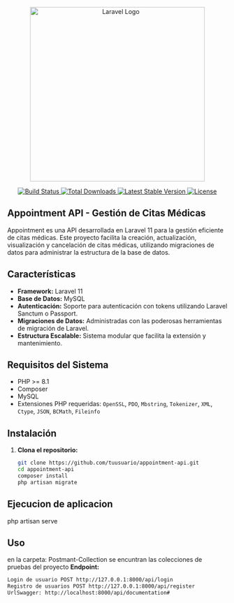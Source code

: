 <p align="center">
    <a href="https://laravel.com" target="_blank">
        <img src="https://raw.githubusercontent.com/laravel/art/master/logo-lockup/5%20SVG/2%20CMYK/1%20Full%20Color/laravel-logolockup-cmyk-red.svg" width="400" alt="Laravel Logo">
    </a>
</p>

<p align="center">
    <a href="https://github.com/laravel/framework/actions">
        <img src="https://github.com/laravel/framework/workflows/tests/badge.svg" alt="Build Status">
    </a>
    <a href="https://packagist.org/packages/laravel/framework">
        <img src="https://img.shields.io/packagist/dt/laravel/framework" alt="Total Downloads">
    </a>
    <a href="https://packagist.org/packages/laravel/framework">
        <img src="https://img.shields.io/packagist/v/laravel/framework" alt="Latest Stable Version">
    </a>
    <a href="https://packagist.org/packages/laravel/framework">
        <img src="https://img.shields.io/packagist/l/laravel/framework" alt="License">
    </a>
</p>

## Appointment API - Gestión de Citas Médicas

Appointment es una API desarrollada en Laravel 11 para la gestión eficiente de citas médicas. Este proyecto facilita la creación, actualización, visualización y cancelación de citas médicas, utilizando migraciones de datos para administrar la estructura de la base de datos.

## Características

- **Framework:** Laravel 11
- **Base de Datos:** MySQL
- **Autenticación:** Soporte para autenticación con tokens utilizando Laravel Sanctum o Passport.
- **Migraciones de Datos:** Administradas con las poderosas herramientas de migración de Laravel.
- **Estructura Escalable:** Sistema modular que facilita la extensión y mantenimiento.

## Requisitos del Sistema

- PHP >= 8.1
- Composer
- MySQL
- Extensiones PHP requeridas: `OpenSSL`, `PDO`, `Mbstring`, `Tokenizer`, `XML`, `Ctype`, `JSON`, `BCMath`, `Fileinfo`

## Instalación

1. **Clona el repositorio:**

   ```bash
   git clone https://github.com/tuusuario/appointment-api.git
   cd appointment-api
   composer install
   php artisan migrate
## Ejecucion de aplicacion
  php artisan serve

## Uso
en la carpeta: Postmant-Collection se encuntran las colecciones de pruebas del proyecto
**Endpoint:**
   ```bash
   Login de usuario POST http://127.0.0.1:8000/api/login
   Registro de usuarios POST http://127.0.0.1:8000/api/register
   UrlSwagger: http://localhost:8000/api/documentation#

